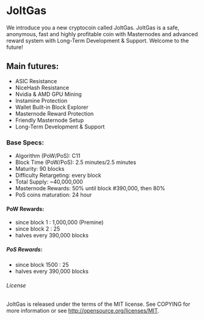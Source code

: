 # JoltGas

We introduce you a new cryptocoin called JoltGas.
JoltGas is a safe, anonymous, fast and highly profitable coin with Masternodes and advanced reward system with Long-Term Development & Support.
Welcome to the future!

## Main futures:

*	ASIC Resistance
*	NiceHash Resistance
*	Nvidia & AMD GPU Mining
*	Instamine Protection
*	Wallet Built-in Block Explorer
*	Masternode Reward Protection
*	Friendly Masternode Setup
*	Long-Term Development & Support


### Base Specs:

*	Algorithm (PoW/PoS): C11
*	Block Time (PoW/PoS): 2.5 minutes/2.5 minutes
*	Maturity: 90 blocks
*	Difficulty Retargeting: every block
*	Total Supply: ~40,000,000
*	Masternode Rewards: 50% until block #390,000, then 80%
*	PoS coins maturation: 24 hour


#### PoW Rewards:

*	since block 1 : 1,000,000 (Premine)
*	since block 2 : 25
*	halves every 390,000 blocks

##### PoS Rewards:

*	since block 1500 : 25
*	halves every 390,000 blocks

###### License

JoltGas is released under the terms of the MIT license. See COPYING for more information or see http://opensource.org/licenses/MIT.


